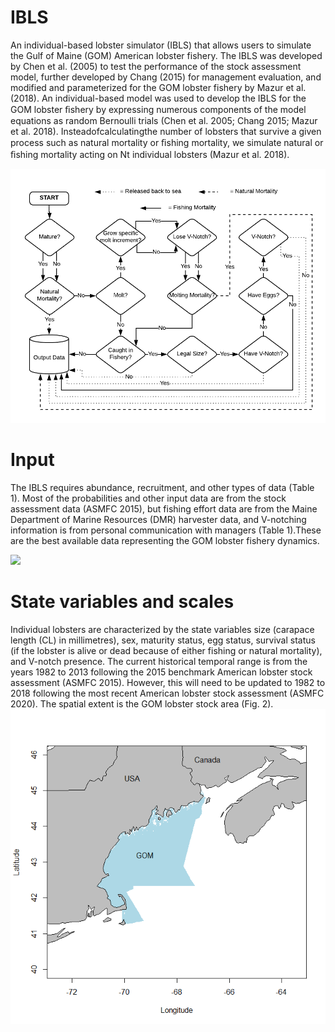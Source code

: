 # IBLS
An individual-based lobster simulator (IBLS) that allows users to simulate the Gulf of Maine (GOM) American lobster fishery. The IBLS was developed by Chen et al. (2005) to test the performance of the stock assessment model, further developed by Chang (2015) for management evaluation, and modified and parameterized for the GOM lobster fishery by Mazur et al. (2018). An individual-based model was used to develop the IBLS for the GOM lobster ﬁshery by expressing numerous components of the model equations as random Bernoulli trials (Chen et al. 2005; Chang 2015; Mazur et al. 2018). Insteadofcalculatingthe number of lobsters that survive a given process such as natural mortality or ﬁshing mortality, we simulate natural or ﬁshing mortality acting on Nt individual lobsters (Mazur et al. 2018). 

![](Figure%201.png)

# Input
The IBLS requires abundance, recruitment, and other types of data (Table 1). Most of the probabilities and other input data are from the stock assessment data (ASMFC 2015), but fishing effort data are from the Maine Department of Marine Resources (DMR) harvester data, and V-notching information is from personal communication with managers (Table 1).These are the best available data representing the GOM lobster fishery dynamics.

![](Table1.png)

# State variables and scales
Individual lobsters are characterized by the state variables size (carapace length (CL) in millimetres), sex, maturity status, egg status, survival status (if the lobster is alive or dead because of either fishing or natural mortality), and V-notch presence. The current historical temporal range is from the years 1982 to 2013 following the 2015 benchmark American lobster stock assessment (ASMFC 2015). However, this will need to be updated to 1982 to 2018 following the most recent American lobster stock assessment (ASMFC 2020). The spatial extent is the GOM lobster stock area (Fig. 2). 
![](Figure%202.png)
